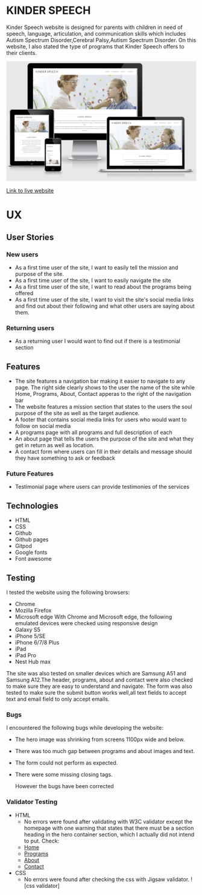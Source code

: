  
# KINDER SPEECH
Kinder Speech website is designed for parents with children in need of speech, language, articulation, and communication skills which includes Autism Spectrum Disorder,Cerebral Palsy,Autism Spectrum Disorder.
On this website, I also stated the type of programs that Kinder Speech offers to their clients.

![Home page](assets/images/homepage.png)

[Link to live website](https://pauline-rugwevera.github.io/kinder-speech/)
# UX
## User Stories
### New users
* As a first time user of the site, I want to easily tell the mission and purpose of the site.
* As a first time user of the site, I want to easily navigate the site
* As a first time user of the site, I want to read about the programs being offered
* As a first time user of the site, I want to visit the site's social media links and find out about their following and what other users are saying about them.
### Returning users
* As a returning user I would want to find out if there is a testimonial section

## Features
* The site features a navigation bar making it easier to navigate to any page. The right side clearly shows to the user the name of the site while Home, Programs, About, Contact apperas to the right of the navigation bar
* The website features a mission section that states to the users the soul purpose of the site as well as the target audience.
* A footer that contains social media links for users who would want to follow on social media
* A programs page with all programs and full description of each
* An about page that tells the users the purpose of the site and what they get in return as well as location.
* A contact form where users can fill in their details and message should they have something to ask or feedback
### Future Features
* Testimonial page where users can provide testimonies of the services
## Technologies
* HTML
* CSS
* Github
* Github pages
* Gitpod
* Google fonts
* Font awesome
## Testing
I tested the website using the following browsers:
* Chrome
* Mozilla Firefox
* Microsoft edge
With Chrome and Microsoft edge, the following emulated devices were checked using responsive design
* Galaxy S5
* iPhone 5/SE
* iPhone 6/7/8 Plus
* iPad
* iPad Pro
* Nest Hub max

The site was also tested on smaller devices which are Samsung A51 and Samsung A12.The header, programs, about and contact were also checked to make sure they are easy to understand and navigate. The form was also tested to make sure the submit button works well,all text fields to accept text and email field to only accept emails.

### Bugs
I encountered the following bugs while developing the website:

* The hero image was shrinking from screens 1100px wide and below.
* There was too much gap between programs and about images and text.
* The form could not perform as expected.
* There were some missing closing tags.

    However the bugs have been corrected
### Validator Testing
* HTML
  - No errors were found after validating with W3C validator except the homepage with one warning that states that there must be a section heading in the hero container section, which I actually did not intend to put. Check:
  - [Home](https://validator.w3.org/nu/?doc=https%3A%2F%2Fpauline-rugwevera.github.io%2Fkinder-speech%2Findex.html)
  - [Programs](https://validator.w3.org/nu/?doc=https%3A%2F%2Fpauline-rugwevera.github.io%2Fkinder-speech%2Fprograms.html)
  - [About](https://validator.w3.org/nu/?doc=https%3A%2F%2Fpauline-rugwevera.github.io%2Fkinder-speech%2Fabout.html)
  - [Contact](https://validator.w3.org/nu/?doc=https%3A%2F%2Fpauline-rugwevera.github.io%2Fkinder-speech%2Fcontact.html)
* CSS
  - No errors were found after checking the css with Jigsaw validator.
  ![css validator]
  
















